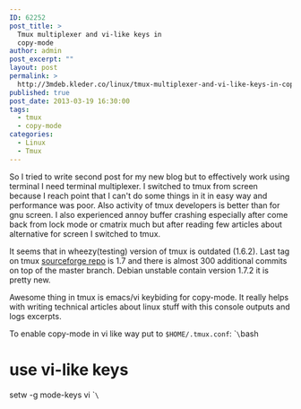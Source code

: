 ```yaml
---
ID: 62252
post_title: >
  Tmux multiplexer and vi-like keys in
  copy-mode
author: admin
post_excerpt: ""
layout: post
permalink: >
  http://3mdeb.kleder.co/linux/tmux-multiplexer-and-vi-like-keys-in-copy-mode/
published: true
post_date: 2013-03-19 16:30:00
tags:
  - tmux
  - copy-mode
categories:
  - Linux
  - Tmux
---
```

So I tried to write second post for my new blog but to effectively work using terminal I need terminal multiplexer. I switched to tmux from screen because I reach point that I can't do some things in it in easy way and performance was poor. Also activity of tmux developers is better than for gnu screen. I also experienced annoy buffer crashing especially after come back from lock mode or cmatrix much but after reading few articles about alternative for screen I switched to tmux.

It seems that in wheezy(testing) version of tmux is outdated (1.6.2). Last tag on tmux [sourceforge repo][1] is 1.7 and there is almost 300 additional commits on top of the master branch. Debian unstable contain version 1.7.2 it is pretty new.

Awesome thing in tmux is emacs/vi keybiding for copy-mode. It really helps with writing technical articles about linux stuff with this console outputs and logs excerpts.

To enable copy-mode in vi like way put to `$HOME/.tmux.conf`: \``\`bash

# use vi-like keys

setw -g mode-keys vi \``\`

 [1]: http://sourceforge.net/p/tmux/tmux-code/?source=navbar